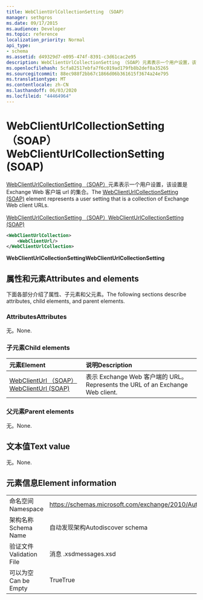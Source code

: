 ```yaml
---
title: WebClientUrlCollectionSetting （SOAP）
manager: sethgros
ms.date: 09/17/2015
ms.audience: Developer
ms.topic: reference
localization_priority: Normal
api_type:
- schema
ms.assetid: d49329d7-e095-474f-8391-c3d61cac2e95
description: WebClientUrlCollectionSetting （SOAP）元素表示一个用户设置，该设置是 Exchange Web 客户端 Url 的集合。
ms.openlocfilehash: 5cfa82517ebfa7f6c019ad179fb8b2def8a35265
ms.sourcegitcommit: 88ec988f2bb67c1866d06b361615f3674a24e795
ms.translationtype: MT
ms.contentlocale: zh-CN
ms.lasthandoff: 06/03/2020
ms.locfileid: "44464964"
---
```

# <a name="webclienturlcollectionsetting-soap"></a><span data-ttu-id="c4651-103">WebClientUrlCollectionSetting （SOAP）</span><span class="sxs-lookup"><span data-stu-id="c4651-103">WebClientUrlCollectionSetting (SOAP)</span></span>

<span data-ttu-id="c4651-104">[WebClientUrlCollectionSetting （SOAP）](webclienturlcollectionsetting-soap.md)元素表示一个用户设置，该设置是 Exchange Web 客户端 url 的集合。</span><span class="sxs-lookup"><span data-stu-id="c4651-104">The [WebClientUrlCollectionSetting (SOAP)](webclienturlcollectionsetting-soap.md) element represents a user setting that is a collection of Exchange Web client URLs.</span></span> 
  
[<span data-ttu-id="c4651-105">WebClientUrlCollectionSetting （SOAP）</span><span class="sxs-lookup"><span data-stu-id="c4651-105">WebClientUrlCollectionSetting (SOAP)</span></span>](webclienturlcollectionsetting-soap.md)
  
```XML
<WebClientUrlCollection>
    <WebClientUrl/>
</WebClientUrlCollection>
```

 <span data-ttu-id="c4651-106">**WebClientUrlCollectionSetting**</span><span class="sxs-lookup"><span data-stu-id="c4651-106">**WebClientUrlCollectionSetting**</span></span>
## <a name="attributes-and-elements"></a><span data-ttu-id="c4651-107">属性和元素</span><span class="sxs-lookup"><span data-stu-id="c4651-107">Attributes and elements</span></span>

<span data-ttu-id="c4651-108">下面各部分介绍了属性、子元素和父元素。</span><span class="sxs-lookup"><span data-stu-id="c4651-108">The following sections describe attributes, child elements, and parent elements.</span></span>
  
### <a name="attributes"></a><span data-ttu-id="c4651-109">Attributes</span><span class="sxs-lookup"><span data-stu-id="c4651-109">Attributes</span></span>

<span data-ttu-id="c4651-110">无。</span><span class="sxs-lookup"><span data-stu-id="c4651-110">None.</span></span>
  
### <a name="child-elements"></a><span data-ttu-id="c4651-111">子元素</span><span class="sxs-lookup"><span data-stu-id="c4651-111">Child elements</span></span>

|<span data-ttu-id="c4651-112">**元素**</span><span class="sxs-lookup"><span data-stu-id="c4651-112">**Element**</span></span>|<span data-ttu-id="c4651-113">**说明**</span><span class="sxs-lookup"><span data-stu-id="c4651-113">**Description**</span></span>|
|:-----|:-----|
|[<span data-ttu-id="c4651-114">WebClientUrl （SOAP）</span><span class="sxs-lookup"><span data-stu-id="c4651-114">WebClientUrl (SOAP)</span></span>](webclienturl-soap.md) <br/> |<span data-ttu-id="c4651-115">表示 Exchange Web 客户端的 URL。</span><span class="sxs-lookup"><span data-stu-id="c4651-115">Represents the URL of an Exchange Web client.</span></span>  <br/> |
   
### <a name="parent-elements"></a><span data-ttu-id="c4651-116">父元素</span><span class="sxs-lookup"><span data-stu-id="c4651-116">Parent elements</span></span>

<span data-ttu-id="c4651-117">无。</span><span class="sxs-lookup"><span data-stu-id="c4651-117">None.</span></span>
  
## <a name="text-value"></a><span data-ttu-id="c4651-118">文本值</span><span class="sxs-lookup"><span data-stu-id="c4651-118">Text value</span></span>

<span data-ttu-id="c4651-119">无。</span><span class="sxs-lookup"><span data-stu-id="c4651-119">None.</span></span>
  
## <a name="element-information"></a><span data-ttu-id="c4651-120">元素信息</span><span class="sxs-lookup"><span data-stu-id="c4651-120">Element information</span></span>

|||
|:-----|:-----|
|<span data-ttu-id="c4651-121">命名空间</span><span class="sxs-lookup"><span data-stu-id="c4651-121">Namespace</span></span>  <br/> |https://schemas.microsoft.com/exchange/2010/Autodiscover  <br/> |
|<span data-ttu-id="c4651-122">架构名称</span><span class="sxs-lookup"><span data-stu-id="c4651-122">Schema Name</span></span>  <br/> |<span data-ttu-id="c4651-123">自动发现架构</span><span class="sxs-lookup"><span data-stu-id="c4651-123">Autodiscover schema</span></span>  <br/> |
|<span data-ttu-id="c4651-124">验证文件</span><span class="sxs-lookup"><span data-stu-id="c4651-124">Validation File</span></span>  <br/> |<span data-ttu-id="c4651-125">消息 .xsd</span><span class="sxs-lookup"><span data-stu-id="c4651-125">messages.xsd</span></span>  <br/> |
|<span data-ttu-id="c4651-126">可以为空</span><span class="sxs-lookup"><span data-stu-id="c4651-126">Can be Empty</span></span>  <br/> |<span data-ttu-id="c4651-127">True</span><span class="sxs-lookup"><span data-stu-id="c4651-127">True</span></span>  <br/> |
   

